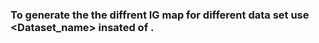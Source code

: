### To generate the the diffrent IG map for different data set use <Dataset_name> insated of <Celeb-DF>.
